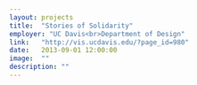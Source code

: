 ```yaml
---
layout: projects
title:  "Stories of Solidarity"
employer: "UC Davis<br>Department of Design"
link:   "http://vis.ucdavis.edu/?page_id=980"
date:   2013-09-01 12:00:00
image:  ""
description: ""
---
```

